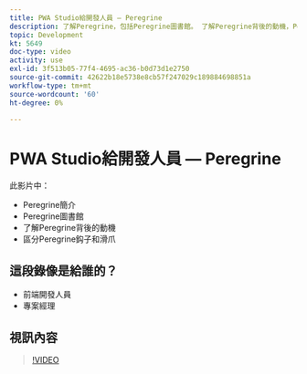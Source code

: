 ```yaml
---
title: PWA Studio給開發人員 — Peregrine
description: 了解Peregrine，包括Peregrine圖書館。 了解Peregrine背後的​動機，Peregrine鈎子和滑爪之間的差異。
topic: Development
kt: 5649
doc-type: video
activity: use
exl-id: 3f513b05-77f4-4695-ac36-b0d73d1e2750
source-git-commit: 42622b18e5738e8cb57f247029c189884698851a
workflow-type: tm+mt
source-wordcount: '60'
ht-degree: 0%

---
```


# PWA Studio給開發人員 — Peregrine

此影片中：

- Peregrine簡介
- Peregrine圖書館
- 了解Peregrine背後的動機
- 區分Peregrine鈎子和滑爪

## 這段錄像是給誰的？

- 前端開發人員
- 專案經理

## 視訊內容

>[!VIDEO](https://video.tv.adobe.com/v/35720?quality=12&learn=on)
